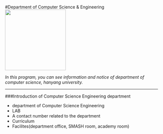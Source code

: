 #Department of Computer Science & Engineering
<img src="http://cafe.naver.com/staract/2128.png" height="200">

*In this program, you can see information and notice of department of computer science, hanyang university.*

---------------------------------------------------------------
###Introduction of Computer Science Engineering department

* department of Computer Science Engineering
* LAB
* A contact number related to the department
* Curriculum
* Facilites(department office, SMASH room, academy room)


